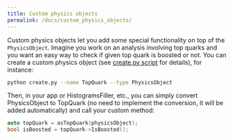 ```yaml
---
title: Custom physics objects
permalink: /docs/custom_physics_objects/
---
```


Custom physics objects let you add some special functionality on top of the `PhysicsObject`. Imagine you work on an analysis involving top quarks and you want an easy way to check if given top quark is boosted or not. You can create a custom physics object (see [create.py script]({{site.baseurl}}/docs/create_script/) for details), for instance:

```bash
python create.py --name TopQuark --type PhysicsObject
```

Then, in your app or HistogramsFiller, etc., you can simply convert PhysicsObject to TopQuark (no need to implement the conversion, it will be added automatically) and call your custom method:

```cpp
auto topQuark = asTopQuark(physicsObject);
bool isBoosted = topQuark->IsBoosted();
```
